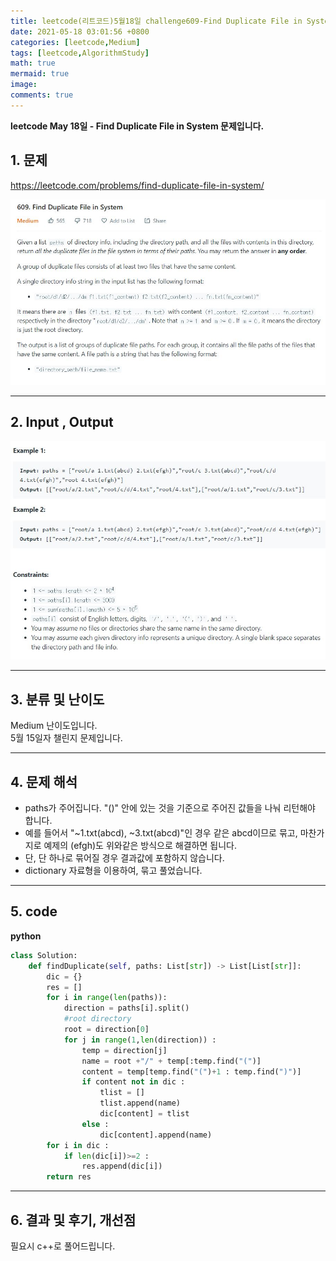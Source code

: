 ```yaml
---
title: leetcode(리트코드)5월18일 challenge609-Find Duplicate File in System
date: 2021-05-18 03:01:56 +0800
categories: [leetcode,Medium]
tags: [leetcode,AlgorithmStudy]
math: true
mermaid: true
image: 
comments: true
---
```


**leetcode May 18일 - Find Duplicate File in System 문제입니다.**

## 1. 문제
<https://leetcode.com/problems/find-duplicate-file-in-system/>  

![](/assets/img/sample/leetcode/609/Problem.JPG)  

-----  

## 2. Input , Output

![](/assets/img/sample/leetcode/609/input.JPG)  


-----  

## 3. 분류 및 난이도

Medium 난이도입니다.  
5월 15일자 챌린지 문제입니다. 

-----  

## 4. 문제 해석

- paths가 주어집니다. "()" 안에 있는 것을 기준으로 주어진 값들을 나눠 리턴해야 합니다.
- 예를 들어서 "~1.txt(abcd), ~3.txt(abcd)"인 경우 같은 abcd이므로 묶고, 마찬가지로 예제의 (efgh)도 위와같은 방식으로 해결하면 됩니다.
- 단, 단 하나로 묶어질 경우 결과값에 포함하지 않습니다.
- dictionary 자료형을 이용하여, 묶고 풀었습니다.




-----  

## 5. code


**python**

```python
class Solution:
    def findDuplicate(self, paths: List[str]) -> List[List[str]]:
        dic = {}
        res = []
        for i in range(len(paths)):
            direction = paths[i].split()
            #root directory
            root = direction[0]
            for j in range(1,len(direction)) : 
                temp = direction[j]
                name = root +"/" + temp[:temp.find("(")]  
                content = temp[temp.find("(")+1 : temp.find(")")]
                if content not in dic :
                    tlist = []
                    tlist.append(name)
                    dic[content] = tlist
                else : 
                    dic[content].append(name)
        for i in dic : 
            if len(dic[i])>=2 :
                res.append(dic[i])
        return res
```



-----

## 6. 결과 및 후기, 개선점

필요시 c++로 풀어드립니다.




